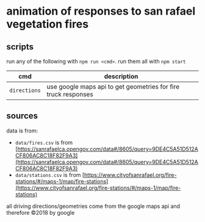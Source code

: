 # animation of responses to san rafael vegetation fires

## scripts

run any of the following with `npm run <cmd>`. run them all with `npm start`

cmd | description
--- | ---
`directions` | use google maps api to get geometries for fire truck responses

## sources

data is from:

* `data/fires.csv` is from [https://sanrafaelca.opengov.com/data#/8605/query=9DE4C5A51D512ACF806AC8C18F82F9A3](https://sanrafaelca.opengov.com/data#/8605/query=9DE4C5A51D512ACF806AC8C18F82F9A3)
* `data/stations.csv` is from [https://www.cityofsanrafael.org/fire-stations/#/maps-1/map/fire-stations](https://www.cityofsanrafael.org/fire-stations/#/maps-1/map/fire-stations)

all driving directions/geometries come from the google maps api and therefore ©2018 by google
